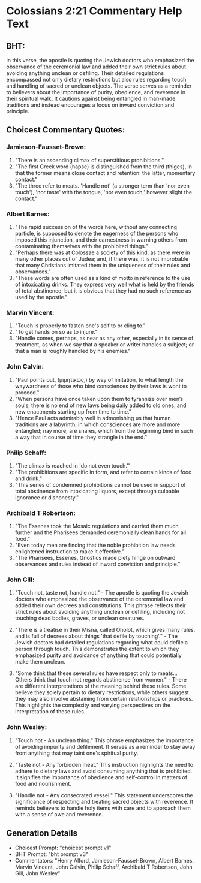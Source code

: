 # Colossians 2:21 Commentary Help Text

## BHT:
In this verse, the apostle is quoting the Jewish doctors who emphasized the observance of the ceremonial law and added their own strict rules about avoiding anything unclean or defiling. Their detailed regulations encompassed not only dietary restrictions but also rules regarding touch and handling of sacred or unclean objects. The verse serves as a reminder to believers about the importance of purity, obedience, and reverence in their spiritual walk. It cautions against being entangled in man-made traditions and instead encourages a focus on inward conviction and principle.

## Choicest Commentary Quotes:
### Jamieson-Fausset-Brown:
1. "There is an ascending climax of superstitious prohibitions."
2. "The first Greek word (hapse) is distinguished from the third (thiges), in that the former means close contact and retention: the latter, momentary contact."
3. "The three refer to meats. 'Handle not' (a stronger term than 'nor even touch'), 'nor taste' with the tongue, 'nor even touch,' however slight the contact."

### Albert Barnes:
1. "The rapid succession of the words here, without any connecting particle, is supposed to denote the eagerness of the persons who imposed this injunction, and their earnestness in warning others from contaminating themselves with the prohibited things."
2. "Perhaps there was at Colossae a society of this kind, as there were in many other places out of Judea; and, if there was, it is not improbable that many Christians imitated them in the uniqueness of their rules and observances."
3. "These words are often used as a kind of motto in reference to the use of intoxicating drinks. They express very well what is held by the friends of total abstinence; but it is obvious that they had no such reference as used by the apostle."

### Marvin Vincent:
1. "Touch is properly to fasten one's self to or cling to." 
2. "To get hands on so as to injure." 
3. "Handle comes, perhaps, as near as any other, especially in its sense of treatment, as when we say that a speaker or writer handles a subject; or that a man is roughly handled by his enemies."

### John Calvin:
1. "Paul points out, (μιμητικῶς,) by way of imitation, to what length the waywardness of those who bind consciences by their laws is wont to proceed."
2. "When persons have once taken upon them to tyrannize over men’s souls, there is no end of new laws being daily added to old ones, and new enactments starting up from time to time."
3. "Hence Paul acts admirably well in admonishing us that human traditions are a labyrinth, in which consciences are more and more entangled; nay more, are snares, which from the beginning bind in such a way that in course of time they strangle in the end."

### Philip Schaff:
1. "The climax is reached in 'do not even touch.'" 
2. "The prohibitions are specific in form, and refer to certain kinds of food and drink."
3. "This series of condemned prohibitions cannot be used in support of total abstinence from intoxicating liquors, except through culpable ignorance or dishonesty."

### Archibald T Robertson:
1. "The Essenes took the Mosaic regulations and carried them much further and the Pharisees demanded ceremonially clean hands for all food."
2. "Even today men are finding that the noble prohibition law needs enlightened instruction to make it effective."
3. "The Pharisees, Essenes, Gnostics made piety hinge on outward observances and rules instead of inward conviction and principle."

### John Gill:
1. "Touch not, taste not, handle not." - The apostle is quoting the Jewish doctors who emphasized the observance of the ceremonial law and added their own decrees and constitutions. This phrase reflects their strict rules about avoiding anything unclean or defiling, including not touching dead bodies, graves, or unclean creatures. 

2. "There is a treatise in their Misna, called Oholot, which gives many rules, and is full of decrees about things 'that defile by touching'." - The Jewish doctors had detailed regulations regarding what could defile a person through touch. This demonstrates the extent to which they emphasized purity and avoidance of anything that could potentially make them unclean. 

3. "Some think that these several rules have respect only to meats... Others think that touch not regards abstinence from women." - There are different interpretations of the meaning behind these rules. Some believe they solely pertain to dietary restrictions, while others suggest they may also involve abstaining from certain relationships or practices. This highlights the complexity and varying perspectives on the interpretation of these rules.

### John Wesley:
1. "Touch not - An unclean thing." This phrase emphasizes the importance of avoiding impurity and defilement. It serves as a reminder to stay away from anything that may taint one's spiritual purity.

2. "Taste not - Any forbidden meat." This instruction highlights the need to adhere to dietary laws and avoid consuming anything that is prohibited. It signifies the importance of obedience and self-control in matters of food and nourishment.

3. "Handle not - Any consecrated vessel." This statement underscores the significance of respecting and treating sacred objects with reverence. It reminds believers to handle holy items with care and to approach them with a sense of awe and reverence.


## Generation Details
- Choicest Prompt: "choicest prompt v1"
- BHT Prompt: "bht prompt v3"
- Commentators: "Henry Alford, Jamieson-Fausset-Brown, Albert Barnes, Marvin Vincent, John Calvin, Philip Schaff, Archibald T Robertson, John Gill, John Wesley"
